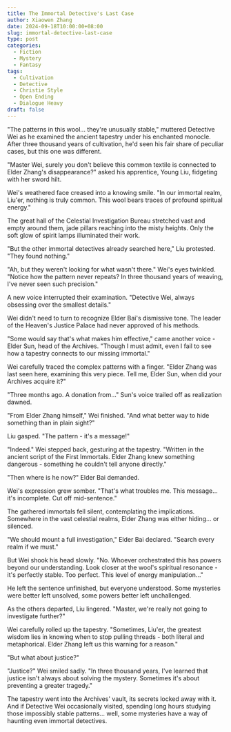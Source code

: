 ```yaml
---
title: The Immortal Detective's Last Case
author: Xiaowen Zhang
date: 2024-09-18T10:00:00+08:00
slug: immortal-detective-last-case
type: post
categories:
  - Fiction
  - Mystery
  - Fantasy
tags:
  - Cultivation
  - Detective
  - Christie Style
  - Open Ending
  - Dialogue Heavy
draft: false
---
```


"The patterns in this wool... they're unusually stable," muttered Detective Wei as he examined the ancient tapestry under his enchanted monocle. After three thousand years of cultivation, he'd seen his fair share of peculiar cases, but this one was different.

"Master Wei, surely you don't believe this common textile is connected to Elder Zhang's disappearance?" asked his apprentice, Young Liu, fidgeting with her sword hilt.

Wei's weathered face creased into a knowing smile. "In our immortal realm, Liu'er, nothing is truly common. This wool bears traces of profound spiritual energy."

The great hall of the Celestial Investigation Bureau stretched vast and empty around them, jade pillars reaching into the misty heights. Only the soft glow of spirit lamps illuminated their work.

"But the other immortal detectives already searched here," Liu protested. "They found nothing."

"Ah, but they weren't looking for what wasn't there." Wei's eyes twinkled. "Notice how the pattern never repeats? In three thousand years of weaving, I've never seen such precision."

A new voice interrupted their examination. "Detective Wei, always obsessing over the smallest details." 

Wei didn't need to turn to recognize Elder Bai's dismissive tone. The leader of the Heaven's Justice Palace had never approved of his methods.

"Some would say that's what makes him effective," came another voice - Elder Sun, head of the Archives. "Though I must admit, even I fail to see how a tapestry connects to our missing immortal."

Wei carefully traced the complex patterns with a finger. "Elder Zhang was last seen here, examining this very piece. Tell me, Elder Sun, when did your Archives acquire it?"

"Three months ago. A donation from..." Sun's voice trailed off as realization dawned.

"From Elder Zhang himself," Wei finished. "And what better way to hide something than in plain sight?"

Liu gasped. "The pattern - it's a message!"

"Indeed." Wei stepped back, gesturing at the tapestry. "Written in the ancient script of the First Immortals. Elder Zhang knew something dangerous - something he couldn't tell anyone directly."

"Then where is he now?" Elder Bai demanded.

Wei's expression grew somber. "That's what troubles me. This message... it's incomplete. Cut off mid-sentence."

The gathered immortals fell silent, contemplating the implications. Somewhere in the vast celestial realms, Elder Zhang was either hiding... or silenced.

"We should mount a full investigation," Elder Bai declared. "Search every realm if we must."

But Wei shook his head slowly. "No. Whoever orchestrated this has powers beyond our understanding. Look closer at the wool's spiritual resonance - it's perfectly stable. Too perfect. This level of energy manipulation..."

He left the sentence unfinished, but everyone understood. Some mysteries were better left unsolved, some powers better left unchallenged.

As the others departed, Liu lingered. "Master, we're really not going to investigate further?"

Wei carefully rolled up the tapestry. "Sometimes, Liu'er, the greatest wisdom lies in knowing when to stop pulling threads - both literal and metaphorical. Elder Zhang left us this warning for a reason."

"But what about justice?"

"Justice?" Wei smiled sadly. "In three thousand years, I've learned that justice isn't always about solving the mystery. Sometimes it's about preventing a greater tragedy."

The tapestry went into the Archives' vault, its secrets locked away with it. And if Detective Wei occasionally visited, spending long hours studying those impossibly stable patterns... well, some mysteries have a way of haunting even immortal detectives.